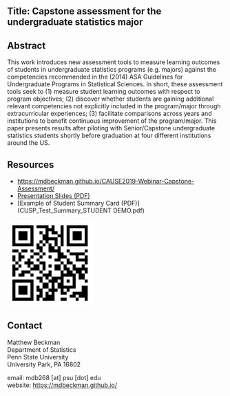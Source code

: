 ## Title: Capstone assessment for the undergraduate statistics major


## Abstract

This work introduces new assessment tools to measure learning outcomes of students in undergraduate statistics programs (e.g. majors) against the competencies recommended in the (2014) ASA Guidelines for Undergraduate Programs in Statistical Sciences.  In short, these assessment tools seek to (1) measure student learning outcomes with respect to program objectives; (2) discover whether students are gaining additional relevant competencies not explicitly included in the program/major through extracurricular experiences; (3) facilitate comparisons across years and institutions to benefit continuous improvement of the program/major.  This paper presents results after piloting with Senior/Capstone undergraduate statistics students shortly before graduation at four different institutions around the US.  


## Resources

- <https://mdbeckman.github.io/CAUSE2019-Webinar-Capstone-Assessment/>
- [Presentation Slides (PDF)](201909-CAUSE-cusp-assessment.pdf)
- [Example of Student Summary Card (PDF)](CUSP_Test_Summary_STUDENT DEMO.pdf)

![QR Code: Presentation home page](CAUSE_QR.png)


## Contact

Matthew Beckman  
Department of Statistics  
Penn State University  
University Park, PA 16802  

email: mdb268 [at] psu [dot] edu  
website: <https://mdbeckman.github.io/>  
